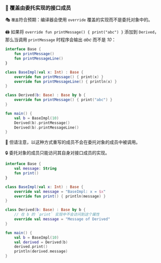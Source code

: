 
### 🔄 覆盖由委托实现的接口成员

🎭 `覆盖`符合预期：编译器会使用 `override`
覆盖的实现而不是委托对象中的。

🖨️ 如果将 `override fun printMessage() { print("abc") }` 添加到
`Derived`，那么当调用 `printMessage` 时程序会输出 *abc* 而不是 *10*：

```kotlin
interface Base {
    fun printMessage()
    fun printMessageLine()
}

class BaseImpl(val x: Int) : Base {
    override fun printMessage() { print(x) }
    override fun printMessageLine() { println(x) }
}

class Derived(b: Base) : Base by b {
    override fun printMessage() { print("abc") }
}

fun main() {
    val b = BaseImpl(10)
    Derived(b).printMessage()
    Derived(b).printMessageLine()
}
```


🚨 但请注意，以这种方式重写的成员不会在委托对象的成员中被调用。

🔒 委托对象的成员只能访问其自身对接口成员的实现。

```kotlin
interface Base {
    val message: String
    fun print()
}

class BaseImpl(val x: Int) : Base {
    override val message = "BaseImpl: x = $x"
    override fun print() { println(message) }
}

class Derived(b: Base) : Base by b {
    // 在 b 的 `print` 实现中不会访问到这个属性
    override val message = "Message of Derived"
}

fun main() {
    val b = BaseImpl(10)
    val derived = Derived(b)
    derived.print()
    println(derived.message)
}
```